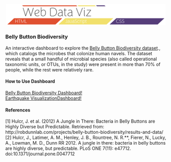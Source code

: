 <p align="center"><img src="./assets/header_main.png" width=500px></p>

<h3>Belly Button Biodiversity</h3>

<p align="center">

An interactive dashboard to explore the [Belly Button Biodiversity dataset](http://robdunnlab.com/projects/belly-button-biodiversity/)., which catalogs the microbes that colonize human navels.
The dataset reveals that a small handful of microbial species (also called operational taxonomic units, or OTUs, in the study) were present in more than 70% of people, while the rest were relatively rare.

<p>

<h4>How to Use Dashboard</h4>

[Belly Button Biodiversity Dashboard!](https://theidari.github.io/web_data_vis/belly_button_biodiversity/belly_button_biodiversity)<br>
[Earthquake VisualizationDashboard!](https://theidari.github.io/web_data_vis/earthquake_visualization/earthquake_visualization)

<h4>References</h4>
[1] Hulcr, J. et al. (2012) A Jungle in There: Bacteria in Belly Buttons are Highly Diverse but Predictable. Retrieved from: http://robdunnlab.com/projects/belly-button-biodiversity/results-and-data/<br>
[2] Hulcr, J., Latimer, A. M., Henley, J. B., Rountree, N. R.**, Fierer, N., Lucky, A., Lowman, M. D., Dunn RR 2012. A jungle in there: bacteria in belly buttons are highly diverse, but predictable. PLoS ONE 7(11): e47712. doi:10.1371/journal.pone.0047712
